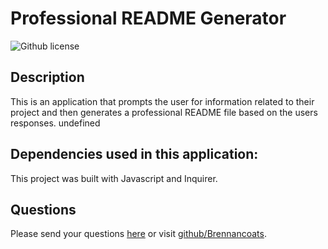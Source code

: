 # Professional README Generator
![Github license](https://img.shields.io/badge/license--blue.svg)
## Description
This is an application that prompts the user for information related to their project and then generates a professional README file based on the users responses.
undefined

## Dependencies used in this application:
This project was built with Javascript and Inquirer.

## Questions
Please send your questions [here](mailto:brennan.coats@gmail.com?subject=[GitHub]%20Dev%20Connect) or visit [github/Brennancoats](https://github.com/Brennancoats).
